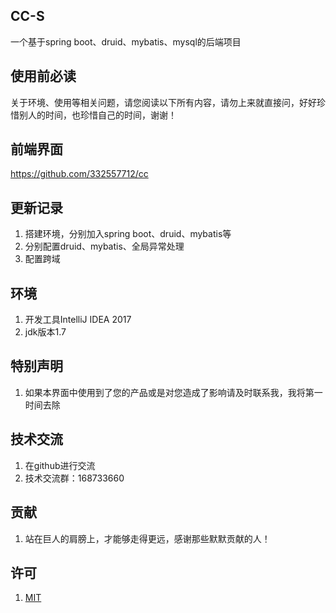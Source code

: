 ## CC-S 
一个基于spring boot、druid、mybatis、mysql的后端项目

## 使用前必读
 关于环境、使用等相关问题，请您阅读以下所有内容，请勿上来就直接问，好好珍惜别人的时间，也珍惜自己的时间，谢谢！

## 前端界面
https://github.com/332557712/cc

## 更新记录
1. 搭建环境，分别加入spring boot、druid、mybatis等<br/>
2. 分别配置druid、mybatis、全局异常处理<br/>
3. 配置跨域<br/>


## 环境
1. 开发工具IntelliJ IDEA 2017
2. jdk版本1.7


## 特别声明
1. 如果本界面中使用到了您的产品或是对您造成了影响请及时联系我，我将第一时间去除


## 技术交流
1. 在github进行交流
3. 技术交流群：168733660


## 贡献
1. 站在巨人的肩膀上，才能够走得更远，感谢那些默默贡献的人！


## 许可
1. [MIT](/LICENSE)

